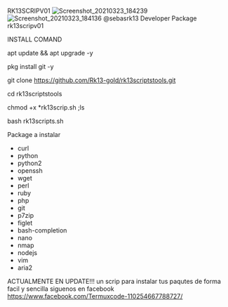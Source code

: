 RK13SCRIPV01
![Screenshot_20210323_184239](https://user-images.githubusercontent.com/74474967/112233753-fb610a80-8c08-11eb-9f30-377fd6d1abe0.jpg)
![Screenshot_20210323_184136](https://user-images.githubusercontent.com/74474967/112233887-467b1d80-8c09-11eb-87eb-8e6a28671a0d.jpg)
@sebasrk13 Developer
Package rk13scripv01


INSTALL COMAND


apt update && apt upgrade -y


pkg install git -y


git clone https://github.com/Rk13-gold/rk13scriptstools.git


cd rk13scriptstools


chmod +x *rk13scrip.sh ;ls


bash rk13scripts.sh


Package a instalar 
* curl
* python
* python2
* openssh
* wget
* perl
* ruby
* php
* git
* p7zip
* figlet
* bash-completion
* nano
* nmap
* nodejs
* vim
* aria2

ACTUALMENTE EN UPDATE!!! 
un scrip para instalar tus paqutes de forma facil y sencilla 
siguenos en facebook 
https://www.facebook.com/Termuxcode-110254667788727/

